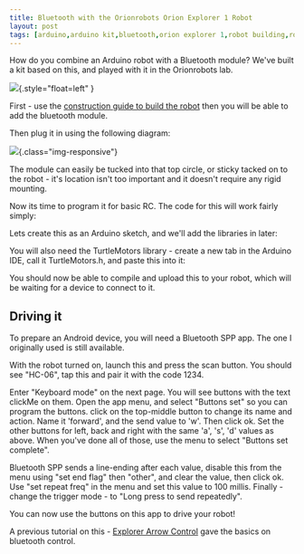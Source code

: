 ```yaml
---
title: Bluetooth with the Orionrobots Orion Explorer 1 Robot
layout: post
tags: [arduino,arduino kit,bluetooth,orion explorer 1,robot building,robot kit,robot toy,robotics]
---
```

How do you combine an Arduino robot with a Bluetooth module? We've built a kit based on this, and played with it in the Orionrobots lab.

![](/assets/2013-11-30-bluetooth-with-the-orionrobots-explorer1-robot/03-1-IMG_4856-001_small.jpg){.style="float=left" }

First - use the [construction guide to build the robot](/construction_guide.html) then you will be able to add the bluetooth module.

Then plug it in using the following diagram:

![](/assets/2013-11-30-bluetooth-with-the-orionrobots-explorer1-robot/ArduinoBluetooth_bb_large.png){.class="img-responsive"}

The module can easily be tucked into that top circle, or sticky tacked on to the robot - it's location isn't too important and it doesn't require any rigid mounting.

Now its time to program it for basic RC. The code for this will work fairly simply:

<script src="https://gist.github.com/dannystaple/7585942.js?file=bluetooth_remote.psuedo"> </script>

Lets create this as an Arduino sketch, and we'll add the libraries in later:

<script src="https://gist.github.com/dannystaple/7585942.js?file=bluetooth_remote.ino"> </script>

You will also need the TurtleMotors library - create a new tab in the Arduino IDE, call it TurtleMotors.h, and paste this into it:

<script src="https://gist.github.com/dannystaple/7586031.js?file=TurtleMotors.h"> </script>

You should now be able to compile and upload this to your robot, which will be waiting for a device to connect to it.

## Driving it

To prepare an Android device, you will need a Bluetooth SPP app. The one I originally used is still available.

With the robot turned on, launch this and press the scan button. You should see "HC-06", tap this and pair it with the code 1234.

Enter "Keyboard mode" on the next page. You will see buttons with the text clickMe on them. Open the app menu, and select "Buttons set" so you can program the buttons. click on the top-middle button to change its name and action. Name it 'forward', and the send value to 'w'. Then click ok. Set the other buttons for left, back and right with the same 'a', 's', 'd' values as above. When you've done all of those, use the menu to select "Buttons set complete".

Bluetooth SPP sends a line-ending after each value, disable this from the menu using "set end flag" then "other", and clear the value, then click ok. Use "set repeat freq" in the menu and set this value to 100 millis. Finally - change the trigger mode - to "Long press to send repeatedly".

You can now use the buttons on this app to drive your robot!

A previous tutorial on this - [Explorer Arrow Control](/explorer_arrow_control.html) gave the basics on bluetooth control.
